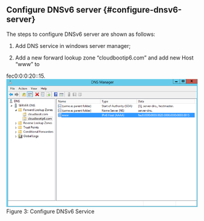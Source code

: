 ## Configure DNSv6 server {#configure-dnsv6-server}

The steps to configure DNSv6 server are shown as follows:

1.  Add DNS service in windows server manager;

2. Add a new forward lookup zone “cloudbootip6.com” and add new Host “www” to

fec0:0:0:20::15.
![](/media/image3.png)
Figure 3: Configure DNSv6 Service